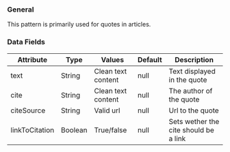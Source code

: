 ### General

This pattern is primarily used for quotes in articles.

### Data Fields

| Attribute      | Type    | Values             | Default | Description                           |
| -------------- | ------- | ------------------ | ------- | ------------------------------------- |
| text           | String  | Clean text content | null    | Text displayed in the quote           |
| cite           | String  | Clean text content | null    | The author of the quote               |
| citeSource     | String  | Valid url          | null    | Url to the quote                      |
| linkToCitation | Boolean | True/false         | null    | Sets wether the cite should be a link |
